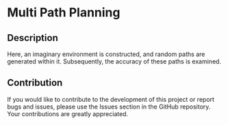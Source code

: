 # Multi Path Planning

## Description
Here, an imaginary environment is constructed, and random paths are generated within it. Subsequently, the accuracy of these paths is examined.

## Contribution
If you would like to contribute to the development of this project or report bugs and issues, please use the Issues section in the GitHub repository. Your contributions are greatly appreciated.




